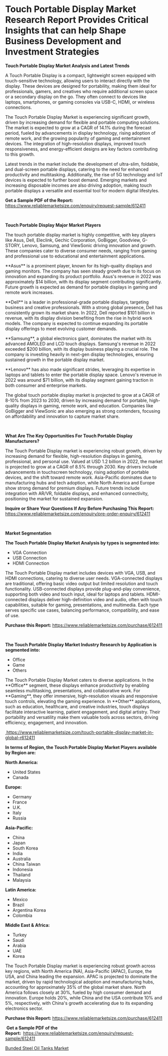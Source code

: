 <p><h1>Touch Portable Display Market Research Report Provides Critical Insights that can help Shape Business Development and Investment Strategies</h1></p><p><strong>Touch Portable Display Market Analysis and Latest Trends</strong></p>
<p><p>A Touch Portable Display is a compact, lightweight screen equipped with touch-sensitive technology, allowing users to interact directly with the display. These devices are designed for portability, making them ideal for professionals, gamers, and creatives who require additional screen space or a secondary display on the go. They often connect to devices like laptops, smartphones, or gaming consoles via USB-C, HDMI, or wireless connections.</p><p>The Touch Portable Display Market is experiencing significant growth, driven by increasing demand for flexible and portable computing solutions. The market is expected to grow at a CAGR of 14.1% during the forecast period, fueled by advancements in display technology, rising adoption of remote work, and the growing popularity of gaming and entertainment devices. The integration of high-resolution displays, improved touch responsiveness, and energy-efficient designs are key factors contributing to this growth.</p><p>Latest trends in the market include the development of ultra-slim, foldable, and dual-screen portable displays, catering to the need for enhanced productivity and multitasking. Additionally, the rise of 5G technology and IoT devices is expected to further boost demand. Emerging markets and increasing disposable incomes are also driving adoption, making touch portable displays a versatile and essential tool for modern digital lifestyles.</p></p>
<p><strong>Get a Sample PDF of the Report:&nbsp;</strong> <a href="https://www.reliablemarketsize.com/enquiry/request-sample/612411?utm_campaign=1996&utm_medium=2&utm_source=Github&utm_content=ia&utm_term=20012025&utm_id=touch-portable-display">https://www.reliablemarketsize.com/enquiry/request-sample/612411</a></p>
<p>&nbsp;</p>
<p><strong>Touch Portable Display Major Market Players</strong></p>
<p><p>The touch portable display market is highly competitive, with key players like Asus, Dell, Eleclink, Gechic Corporation, GoBigger, Goodview, G-STORY, Lenovo, Samsung, and ViewSonic driving innovation and growth. These companies cater to diverse consumer needs, ranging from gaming and professional use to educational and entertainment applications.</p><p>**Asus** is a prominent player, known for its high-quality displays and gaming monitors. The company has seen steady growth due to its focus on innovation and expanding its product portfolio. Asus's revenue in 2022 was approximately $14 billion, with its display segment contributing significantly. Future growth is expected as demand for portable displays in gaming and remote work increases.</p><p>**Dell** is a leader in professional-grade portable displays, targeting business and creative professionals. With a strong global presence, Dell has consistently grown its market share. In 2022, Dell reported $101 billion in revenue, with its display division benefiting from the rise in hybrid work models. The company is expected to continue expanding its portable display offerings to meet evolving customer demands.</p><p>**Samsung**, a global electronics giant, dominates the market with its advanced AMOLED and LCD touch displays. Samsung's revenue in 2022 exceeded $200 billion, with its display business playing a crucial role. The company is investing heavily in next-gen display technologies, ensuring sustained growth in the portable display market.</p><p>**Lenovo** has also made significant strides, leveraging its expertise in laptops and tablets to enter the portable display space. Lenovo's revenue in 2022 was around $71 billion, with its display segment gaining traction in both consumer and enterprise markets.</p><p>The global touch portable display market is projected to grow at a CAGR of 8-10% from 2023 to 2030, driven by increasing demand for portable, high-quality displays in gaming, remote work, and education. Companies like GoBigger and ViewSonic are also emerging as strong contenders, focusing on affordability and innovation to capture market share.</p></p>
<p>&nbsp;</p>
<p><strong>What Are The Key Opportunities For Touch Portable Display Manufacturers?</strong></p>
<p><p>The Touch Portable Display market is experiencing robust growth, driven by increasing demand for flexible, high-resolution displays in gaming, professional, and personal use. Valued at USD 1.2 billion in 2022, the market is projected to grow at a CAGR of 8.5% through 2030. Key drivers include advancements in touchscreen technology, rising adoption of portable devices, and the shift toward remote work. Asia-Pacific dominates due to manufacturing hubs and tech adoption, while North America and Europe show strong demand for premium displays. Future trends include integration with AR/VR, foldable displays, and enhanced connectivity, positioning the market for sustained expansion.</p></p>
<p><strong>Inquire or Share Your Questions If Any Before Purchasing This Report:</strong> <a href="https://www.reliablemarketsize.com/enquiry/pre-order-enquiry/612411?utm_campaign=1996&utm_medium=2&utm_source=Github&utm_content=ia&utm_term=20012025&utm_id=touch-portable-display">https://www.reliablemarketsize.com/enquiry/pre-order-enquiry/612411</a></p>
<p>&nbsp;</p>
<p><strong>Market Segmentation</strong></p>
<p><strong>The Touch Portable Display Market Analysis by types is segmented into:</strong></p>
<p><ul><li>VGA Connection</li><li>USB Connection</li><li>HDMI Connection</li></ul></p>
<p><p>The Touch Portable Display market includes devices with VGA, USB, and HDMI connections, catering to diverse user needs. VGA-connected displays are traditional, offering basic video output but limited resolution and touch functionality. USB-connected displays provide plug-and-play convenience, supporting both video and touch input, ideal for laptops and tablets. HDMI-connected displays deliver high-definition video and audio, often with touch capabilities, suitable for gaming, presentations, and multimedia. Each type serves specific use cases, balancing performance, compatibility, and ease of use.</p></p>
<p><strong>Purchase this Report:&nbsp;</strong><a href="https://www.reliablemarketsize.com/purchase/612411?utm_campaign=1996&utm_medium=2&utm_source=Github&utm_content=ia&utm_term=20012025&utm_id=touch-portable-display">https://www.reliablemarketsize.com/purchase/612411</a></p>
<p>&nbsp;</p>
<p><strong>The Touch Portable Display Market Industry Research by Application is segmented into:</strong></p>
<p><ul><li>Office</li><li>Game</li><li>Others</li></ul></p>
<p><p>The Touch Portable Display Market caters to diverse applications. In the **Office** segment, these displays enhance productivity by enabling seamless multitasking, presentations, and collaborative work. For **Gaming**, they offer immersive, high-resolution visuals and responsive touch controls, elevating the gaming experience. In **Other** applications, such as education, healthcare, and creative industries, touch displays facilitate interactive learning, patient engagement, and digital artistry. Their portability and versatility make them valuable tools across sectors, driving efficiency, engagement, and innovation.</p></p>
<p><a href="https://www.reliablemarketsize.com/touch-portable-display-market-in-global-r612411?utm_campaign=1996&utm_medium=2&utm_source=Github&utm_content=ia&utm_term=20012025&utm_id=touch-portable-display">&nbsp;https://www.reliablemarketsize.com/touch-portable-display-market-in-global-r612411</a></p>
<p><strong>In terms of Region, the Touch Portable Display Market Players available by Region are:</strong></p>
<p>
    <p> <strong> North America: </strong>
        <ul>
            <li>United States</li>
            <li>Canada</li>
        </ul>
        </p> 
    <p> <strong> Europe: </strong>
        <ul>
            <li>Germany</li>
            <li>France</li>
            <li>U.K.</li>
            <li>Italy</li>
            <li>Russia</li>
        </ul>
        </p> 
    <p> <strong> Asia-Pacific: </strong>
        <ul>
            <li>China</li>
            <li>Japan</li>
            <li>South Korea</li>
            <li>India</li>
            <li>Australia</li>
            <li>China Taiwan</li>
            <li>Indonesia</li>
            <li>Thailand</li>
            <li>Malaysia</li>
        </ul>
        </p> 
    <p> <strong> Latin America: </strong>
        <ul>
            <li>Mexico</li>
            <li>Brazil</li>
            <li>Argentina Korea</li>
            <li>Colombia</li>
        </ul>
        </p> 
    <p> <strong> Middle East & Africa: </strong>
        <ul>
            <li>Turkey</li>
            <li>Saudi</li>
            <li>Arabia</li>
            <li>UAE</li>
            <li>Korea</li>
        </ul>
    </p>
    </p>
<p><p>The Touch Portable Display market is experiencing robust growth across key regions, with North America (NA), Asia-Pacific (APAC), Europe, the USA, and China leading the expansion. APAC is projected to dominate the market, driven by rapid technological adoption and manufacturing hubs, accounting for approximately 35% of the global market share. North America follows closely at 30%, fueled by high consumer demand and innovation. Europe holds 20%, while China and the USA contribute 10% and 5%, respectively, with China's growth accelerating due to its expanding electronics sector.</p></p>
<p><strong>Purchase this Report: </strong><a href="https://www.reliablemarketsize.com/purchase/612411?utm_campaign=1996&utm_medium=2&utm_source=Github&utm_content=ia&utm_term=20012025&utm_id=touch-portable-display">https://www.reliablemarketsize.com/purchase/612411</a></p>
<p>&nbsp;<strong>Get a Sample PDF of the Report:&nbsp;&nbsp;</strong><a href="https://www.reliablemarketsize.com/enquiry/request-sample/612411?utm_campaign=1996&utm_medium=2&utm_source=Github&utm_content=ia&utm_term=20012025&utm_id=touch-portable-display">https://www.reliablemarketsize.com/enquiry/request-sample/612411</a></p>
<p><strong></strong></p>
<p><p><a href="https://github.com/mookiesville/Market-Research-Report-List-1/blob/main/bunded-steel-oil-tanks-market.md?utm_campaign=1996&utm_medium=2&utm_source=Github&utm_content=ia&utm_term=20012025&utm_id=touch-portable-display">Bunded Steel Oil Tanks Market</a></p></p>